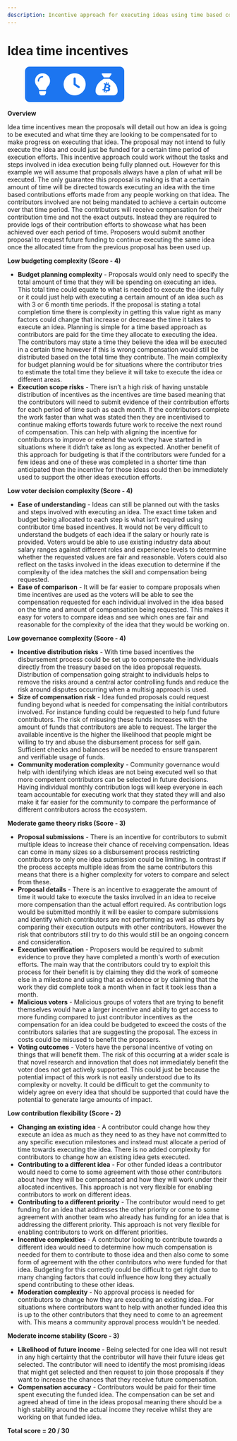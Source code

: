 ```yaml
---
description: Incentive approach for executing ideas using time based compensation
---
```


# Idea time incentives

<div align="left">

<figure><img src="../../.gitbook/assets/idea-time-incentives.png" alt="" width="225"><figcaption></figcaption></figure>

</div>



**Overview**

Idea time incentives mean the proposals will detail out how an idea is going to be executed and what time they are looking to be compensated for to make progress on executing that idea. The proposal may not intend to fully execute the idea and could just be funded for a certain time period of execution efforts. This incentive approach could work without the tasks and steps involved in idea execution being fully planned out. However for this example we will assume that proposals always have a plan of what will be executed. The only guarantee this proposal is making is that a certain amount of time will be directed towards executing an idea with the time based contributions efforts made from any people working on that idea. The contributors involved are not being mandated to achieve a certain outcome over that time period. The contributors will receive compensation for their contribution time and not the exact outputs. Instead they are required to provide logs of their contribution efforts to showcase what has been achieved over each period of time. Proposers would submit another proposal to request future funding to continue executing the same idea once the allocated time from the previous proposal has been used up.



**Low budgeting complexity (Score - 4)**

* **Budget planning complexity** - Proposals would only need to specify the total amount of time that they will be spending on executing an idea. This total time could equate to what is needed to execute the idea fully or it could just help with executing a certain amount of an idea such as with 3 or 6 month time periods. If the proposal is stating a total completion time there is complexity in getting this value right as many factors could change that increase or decrease the time it takes to execute an idea. Planning is simple for a time based approach as contributors are paid for the time they allocate to executing the idea. The contributors may state a time they believe the idea will be executed in a certain time however if this is wrong compensation would still be distributed based on the total time they contribute. The main complexity for budget planning would be for situations where the contributor tries to estimate the total time they believe it will take to execute the idea or different areas.
* **Execution scope risks** - There isn’t a high risk of having unstable distribution of incentives as the incentives are time based meaning that the contributors will need to submit evidence of their contribution efforts for each period of time such as each month. If the contributors complete the work faster than what was stated then they are incentivised to continue making efforts towards future work to receive the next round of compensation. This can help with aligning the incentive for contributors to improve or extend the work they have started in situations where it didn’t take as long as expected. Another benefit of this approach for budgeting is that if the contributors were funded for a few ideas and one of these was completed in a shorter time than anticipated then the incentive for those ideas could then be immediately used to support the other ideas execution efforts.



**Low voter decision complexity (Score - 4)**

* **Ease of understanding** - Ideas can still be planned out with the tasks and steps involved with executing an idea. The exact time taken and budget being allocated to each step is what isn’t required using contributor time based incentives. It would not be very difficult to understand the budgets of each idea if the salary or hourly rate is provided. Voters would be able to use existing industry data about salary ranges against different roles and experience levels to determine whether the requested values are fair and reasonable. Voters could also reflect on the tasks involved in the ideas execution to determine if the complexity of the idea matches the skill and compensation being requested.
* **Ease of comparison** - It will be far easier to compare proposals when time incentives are used as the voters will be able to see the compensation requested for each individual involved in the idea based on the time and amount of compensation being requested. This makes it easy for voters to compare ideas and see which ones are fair and reasonable for the complexity of the idea that they would be working on.



**Low governance complexity (Score - 4)**

* **Incentive distribution risks** - With time based incentives the disbursement process could be set up to compensate the individuals directly from the treasury based on the idea proposal requests. Distribution of compensation going straight to individuals helps to remove the risks around a central actor controlling funds and reduce the risk around disputes occurring when a multisig approach is used.
* **Size of compensation risk** - Idea funded proposals could request funding beyond what is needed for compensating the initial contributors involved. For instance funding could be requested to help fund future contributors. The risk of misusing these funds increases with the amount of funds that contributors are able to request. The larger the available incentive is the higher the likelihood that people might be willing to try and abuse the disbursement process for self gain. Sufficient checks and balances will be needed to ensure transparent and verifiable usage of funds.
* **Community moderation complexity** - Community governance would help with identifying which ideas are not being executed well so that more competent contributors can be selected in future decisions. Having individual monthly contribution logs will keep everyone in each team accountable for executing work that they stated they will and also make it far easier for the community to compare the performance of different contributors across the ecosystem.



**Moderate game theory risks (Score - 3)**

* **Proposal submissions** - There is an incentive for contributors to submit multiple ideas to increase their chance of receiving compensation. Ideas can come in many sizes so a disbursement process restricting contributors to only one idea submission could be limiting. In contrast if the process accepts multiple ideas from the same contributors this means that there is a higher complexity for voters to compare and select from these.
* **Proposal details** - There is an incentive to exaggerate the amount of time it would take to execute the tasks involved in an idea to receive more compensation than the actual effort required. As contribution logs would be submitted monthly it will be easier to compare submissions and identify which contributors are not performing as well as others by comparing their execution outputs with other contributors. However the risk that contributors still try to do this would still be an ongoing concern and consideration.
* **Execution verification** - Proposers would be required to submit evidence to prove they have completed a month's worth of execution efforts. The main way that the contributors could try to exploit this process for their benefit is by claiming they did the work of someone else in a milestone and using that as evidence or by claiming that the work they did complete took a month when in fact it took less than a month.
* **Malicious voters** - Malicious groups of voters that are trying to benefit themselves would have a larger incentive and ability to get access to more funding compared to just contributor incentives as the compensation for an idea could be budgeted to exceed the costs of the contributors salaries that are suggesting the proposal. The excess in costs could be misused to benefit the proposers.
* **Voting outcomes** - Voters have the personal incentive of voting on things that will benefit them. The risk of this occurring at a wider scale is that novel research and innovation that does not immediately benefit the voter does not get actively supported. This could just be because the potential impact of this work is not easily understood due to its complexity or novelty. It could be difficult to get the community to widely agree on every idea that should be supported that could have the potential to generate large amounts of impact.



**Low contribution flexibility (Score - 2)**

* **Changing an existing idea** - A contributor could change how they execute an idea as much as they need to as they have not committed to any specific execution milestones and instead must allocate a period of time towards executing the idea. There is no added complexity for contributors to change how an existing idea gets executed.
* **Contributing to a different idea** - For other funded ideas a contributor would need to come to some agreement with those other contributors about how they will be compensated and how they will work under their allocated incentives. This approach is not very flexible for enabling contributors to work on different ideas.
* **Contributing to a different priority** - The contributor would need to get funding for an idea that addresses the other priority or come to some agreement with another team who already has funding for an idea that is addressing the different priority. This approach is not very flexible for enabling contributors to work on different priorities.
* **Incentive complexities** - A contributor looking to contribute towards a different idea would need to determine how much compensation is needed for them to contribute to those idea and then also come to some form of agreement with the other contributors who were funded for that idea. Budgeting for this correctly could be difficult to get right due to many changing factors that could influence how long they actually spend contributing to these other ideas.
* **Moderation complexity** - No approval process is needed for contributors to change how they are executing an existing idea. For situations where contributors want to help with another funded idea this is up to the other contributors that they need to come to an agreement with. This means a community approval process wouldn't be needed.



**Moderate income stability (Score - 3)**

* **Likelihood of future income** - Being selected for one idea will not result in any high certainty that the contributor will have their future ideas get selected. The contributor will need to identify the most promising ideas that might get selected and then request to join those proposals if they want to increase the chances that they receive future compensation.&#x20;
* **Compensation accuracy** - Contributors would be paid for their time spent executing the funded idea. The compensation can be set and agreed ahead of time in the ideas proposal meaning there should be a high stability around the actual income they receive whilst they are working on that funded idea.



**Total score =  20 / 30**

